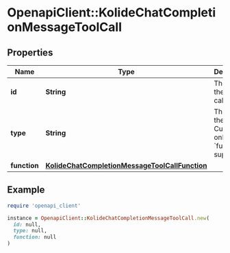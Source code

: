 # OpenapiClient::KolideChatCompletionMessageToolCall

## Properties

| Name | Type | Description | Notes |
| ---- | ---- | ----------- | ----- |
| **id** | **String** | The ID of the tool call. |  |
| **type** | **String** | The type of the tool. Currently, only &#x60;function&#x60; is supported. |  |
| **function** | [**KolideChatCompletionMessageToolCallFunction**](KolideChatCompletionMessageToolCallFunction.md) |  |  |

## Example

```ruby
require 'openapi_client'

instance = OpenapiClient::KolideChatCompletionMessageToolCall.new(
  id: null,
  type: null,
  function: null
)
```


